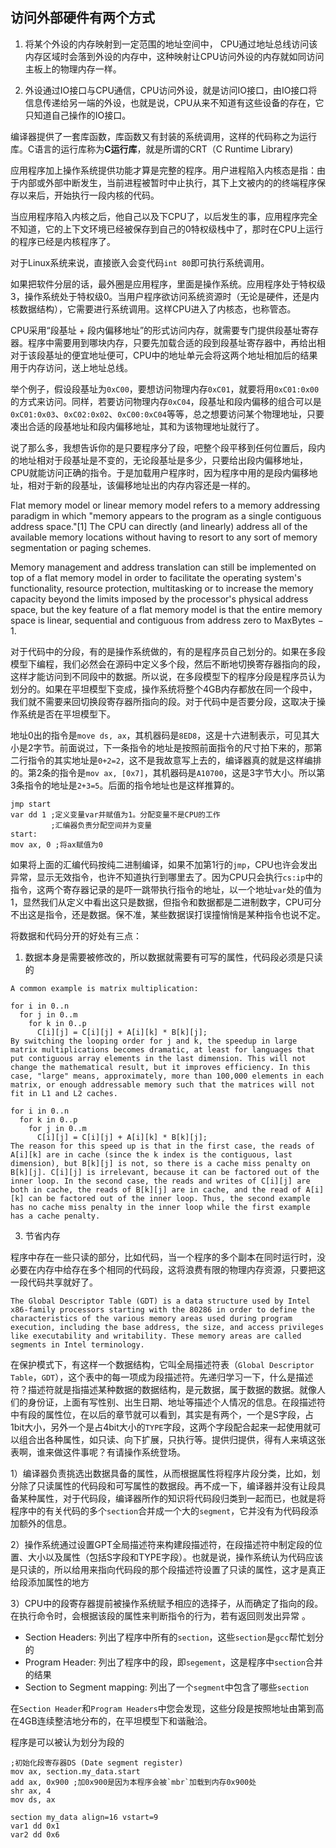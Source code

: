 ## 访问外部硬件有两个方式

1. 将某个外设的内存映射到一定范围的地址空间中， CPU通过地址总线访问该内存区域时会落到外设的内存中，这种映射让CPU访问外设的内存就如同访问主板上的物理内存一样。

2. 外设通过IO接口与CPU通信，CPU访问外设，就是访问IO接口，由IO接口将信息传递给另一端的外设，也就是说，CPU从来不知道有这些设备的存在，它只知道自己操作的IO接口。
 
 编译器提供了一套库函数，库函数又有封装的系统调用，这样的代码称之为运行库。C语言的运行库称为**C运行库**，就是所谓的CRT（C Runtime Library)

应用程序加上操作系统提供功能才算是完整的程序。用户进程陷入内核态是指：由于内部或外部中断发生，当前进程被暂时中止执行，其下上文被内的的终端程序保存以来后，开始执行一段内核的代码。

当应用程序陷入内核之后，他自己以及下CPU了，以后发生的事，应用程序完全不知道，它的上下文环境已经被保存到自己的0特权级栈中了，那时在CPU上运行的程序已经是内核程序了。

对于Linux系统来说，直接嵌入会变代码`int 80`即可执行系统调用。

如果把软件分层的话，最外圈是应用程序，里面是操作系统。应用程序处于特权级3，操作系统处于特权级0。当用户程序欲访问系统资源时（无论是硬件，还是内核数据结构），它需要进行系统调用。这样CPU进入了内核态，也称管态。

CPU采用“段基址 + 段内偏移地址”的形式访问内存，就需要专门提供段基址寄存器。程序中需要用到哪块内存，只要先加载合适的段到段基址寄存器中，再给出相对于该段基址的便宜地址便可，CPU中的地址单元会将这两个地址相加后的结果用于内存访问，送上地址总线。

举个例子，假设段基址为`0xC00`，要想访问物理内存`0xC01`，就要将用`0xC01:0x00`的方式来访问。同样，若要访问物理内存`0xC04`，段基址和段内偏移的组合可以是`0xC01:0x03`、`0xC02:0x02`、`0xC00:0xC04`等等，总之想要访问某个物理地址，只要凑出合适的段基地址和段内偏移地址，其和为该物理地址就行了。

说了那么多，我想告诉你的是只要程序分了段，吧整个段平移到任何位置后，段内的地址相对于段基址是不变的，无论段基址是多少，只要给出段内偏移地址，CPU就能访问正确的指令。于是加载用户程序时，因为程序中用的是段内偏移地址，相对于新的段基址，该偏移地址出的内存内容还是一样的。

Flat memory model or linear memory model refers to a memory addressing paradigm in which "memory appears to the program as a single contiguous address space."[1] The CPU can directly (and linearly) address all of the available memory locations without having to resort to any sort of memory segmentation or paging schemes.

Memory management and address translation can still be implemented on top of a flat memory model in order to facilitate the operating system's functionality, resource protection, multitasking or to increase the memory capacity beyond the limits imposed by the processor's physical address space, but the key feature of a flat memory model is that the entire memory space is linear, sequential and contiguous from address zero to MaxBytes − 1.

对于代码中的分段，有的是操作系统做的，有的是程序员自己划分的。如果在多段模型下编程，我们必然会在源码中定义多个段，然后不断地切换寄存器指向的段，这样才能访问到不同段中的数据。所以说，在多段模型下的程序分段是程序员认为划分的。如果在平坦模型下变成，操作系统将整个4GB内存都放在同一个段中，我们就不需要来回切换段寄存器所指向的段。对于代码中是否要分段，这取决于操作系统是否在平坦模型下。

地址0出的指令是`move ds, ax`，其机器码是`8ED8`，这是十六进制表示，可见其大小是2字节。前面说过，下一条指令的地址是按照前面指令的尺寸拍下来的，那第二行指令的其实地址是`0+2=2`，这不是我故意写上去的，编译器真的就是这样编排的。第2条的指令是`mov ax, [0x7]`，其机器码是`A10700`，这是3字节大小。所以第3条指令的地址是`2+3=5`。后面的指令地址也是这样推算的。

```assembly
jmp start
var dd 1 ;定义变量var并赋值为1。分配变量不是CPU的工作
         ;汇编器负责分配空间并为变量
start:
mov ax, 0 ;将ax赋值为0
```

如果将上面的汇编代码按纯二进制编译，如果不加第1行的`jmp`，CPU也许会发出异常，显示无效指令，也许不知道执行到哪里去了。因为CPU只会执行`cs:ip`中的指令，这两个寄存器记录的是吓一跳带执行指令的地址，以一个地址`var`处的值为1，显然我们从定义中看出这只是数据，但指令和数据都是二进制数字，CPU可分不出这是指令，还是数据。保不准，某些数据误打误撞悄悄是某种指令也说不定。

将数据和代码分开的好处有三点：

1. 数据本身是需要被修改的，所以数据就需要有可写的属性，代码段必须是只读的


```
A common example is matrix multiplication:

for i in 0..n
  for j in 0..m
    for k in 0..p
      C[i][j] = C[i][j] + A[i][k] * B[k][j];
By switching the looping order for j and k, the speedup in large matrix multiplications becomes dramatic, at least for languages that put contiguous array elements in the last dimension. This will not change the mathematical result, but it improves efficiency. In this case, "large" means, approximately, more than 100,000 elements in each matrix, or enough addressable memory such that the matrices will not fit in L1 and L2 caches.

for i in 0..n
  for k in 0..p
    for j in 0..m
      C[i][j] = C[i][j] + A[i][k] * B[k][j];
The reason for this speed up is that in the first case, the reads of A[i][k] are in cache (since the k index is the contiguous, last dimension), but B[k][j] is not, so there is a cache miss penalty on B[k][j]. C[i][j] is irrelevant, because it can be factored out of the inner loop. In the second case, the reads and writes of C[i][j] are both in cache, the reads of B[k][j] are in cache, and the read of A[i][k] can be factored out of the inner loop. Thus, the second example has no cache miss penalty in the inner loop while the first example has a cache penalty.
```

3. 节省内存

程序中存在一些只读的部分，比如代码，当一个程序的多个副本在同时运行时，没必要在内存中给存在多个相同的代码段，这将浪费有限的物理内存资源，只要把这一段代码共享就好了。

```
The Global Descriptor Table (GDT) is a data structure used by Intel x86-family processors starting with the 80286 in order to define the characteristics of the various memory areas used during program execution, including the base address, the size, and access privileges like executability and writability. These memory areas are called segments in Intel terminology.
```

在保护模式下，有这样一个数据结构，它叫全局描述符表（`Global Descriptor Table`，`GDT`），这个表中的每一项成为段描述符。先递归学习一下，什么是描述符？描述符就是指描述某种数据的数据结构，是元数据，属于数据的数据。就像人们的身份证，上面有写性别、出生日期、地址等描述个人情况的信息。在段描述符中有段的属性位，在以后的章节就可以看到，其实是有两个，一个是S字段，占1bit大小，另外一个是占4bit大小的`TYPE`字段，这两个字段配合起来一起使用就可以组合出各种属性，如只读、向下扩展，只执行等。提供归提供，得有人来填这张表啊，谁来做这件事呢？有请操作系统登场。

1）编译器负责挑选出数据具备的属性，从而根据属性将程序片段分类，比如，划分除了只读属性的代码段和可写属性的数据段。再不成一下，编译器并没有让段具备某种属性，对于代码段，编译器所作的知识将代码段归类到一起而已，也就是将程序中的有关代码的多个`section`合并成一个大的`segment`，它并没有为代码段添加额外的信息。

2）操作系统通过设置GPT全局描述符来构建段描述符，在段描述符中制定段的位置、大小以及属性（包括S字段和TYPE字段）。也就是说，操作系统认为代码应该是只读的，所以给用来指向代码段的那个段描述符设置了只读的属性，这才是真正给段添加属性的地方

3）CPU中的段寄存器提前被操作系统赋予相应的选择子，从而确定了指向的段。在执行命令时，会根据该段的属性来判断指令的行为，若有返回则发出异常 。

* Section Headers: 列出了程序中所有的`section`，这些`section`是`gcc`帮忙划分的
* Program Header: 列出了程序中的段，即`segement`，这是程序中`section`合并的结果
* Section to Segment mapping: 列出了一个`segment`中包含了哪些`section`

在`Section Header`和`Program Headers`中您会发现，这些分段是按照地址由第到高在4GB连续整洁地分布的，在平坦模型下和谐融洽。

程序是可以被认为划分为段的
```assembly
;初始化段寄存器DS (Date segment register)
mov ax, section.my_data.start
add ax, 0x900 ;加0x900是因为本程序会被`mbr`加载到内存0x900处
shr ax, 4
mov ds, ax

section my_data align=16 vstart=9
var1 dd 0x1
var2 dd 0x6
```

